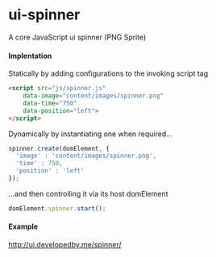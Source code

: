 ui-spinner
==========

A core JavaScript ui spinner (PNG Sprite)

#### Implentation

Statically by adding configurations to the invoking script tag
```html
<script src="js/spinner.js" 
	data-image="content/images/spinner.png" 
	data-time="750"
	data-position="left">
</script>
```

Dynamically by instantiating one when required...
```javascript
spinner.create(domElement, {
  'image' : 'content/images/spinner.png',
  'time' : 750,
  'position' : 'left'
});
```
...and then controlling it via its host domElement
```javascript
domElement.spinner.start();
```

#### Example
http://ui.developedby.me/spinner/
